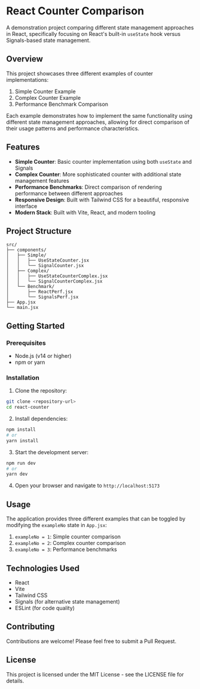 # React Counter Comparison

A demonstration project comparing different state management approaches in React, specifically focusing on React's built-in `useState` hook versus Signals-based state management.

## Overview

This project showcases three different examples of counter implementations:

1. Simple Counter Example
2. Complex Counter Example
3. Performance Benchmark Comparison

Each example demonstrates how to implement the same functionality using different state management approaches, allowing for direct comparison of their usage patterns and performance characteristics.

## Features

- **Simple Counter**: Basic counter implementation using both `useState` and Signals
- **Complex Counter**: More sophisticated counter with additional state management features
- **Performance Benchmarks**: Direct comparison of rendering performance between different approaches
- **Responsive Design**: Built with Tailwind CSS for a beautiful, responsive interface
- **Modern Stack**: Built with Vite, React, and modern tooling

## Project Structure

```
src/
├── components/
│   ├── Simple/
│   │   ├── UseStateCounter.jsx
│   │   └── SignalCounter.jsx
│   ├── Complex/
│   │   ├── UseStateCounterComplex.jsx
│   │   └── SignalCounterComplex.jsx
│   └── Benchmark/
│       ├── ReactPerf.jsx
│       └── SignalsPerf.jsx
├── App.jsx
└── main.jsx
```

## Getting Started

### Prerequisites

- Node.js (v14 or higher)
- npm or yarn

### Installation

1. Clone the repository:
```bash
git clone <repository-url>
cd react-counter
```

2. Install dependencies:
```bash
npm install
# or
yarn install
```

3. Start the development server:
```bash
npm run dev
# or
yarn dev
```

4. Open your browser and navigate to `http://localhost:5173`

## Usage

The application provides three different examples that can be toggled by modifying the `exampleNo` state in `App.jsx`:

1. `exampleNo = 1`: Simple counter comparison
2. `exampleNo = 2`: Complex counter comparison
3. `exampleNo = 3`: Performance benchmarks

## Technologies Used

- React
- Vite
- Tailwind CSS
- Signals (for alternative state management)
- ESLint (for code quality)

## Contributing

Contributions are welcome! Please feel free to submit a Pull Request.

## License

This project is licensed under the MIT License - see the LICENSE file for details.
